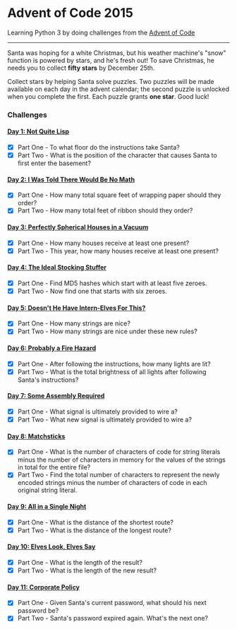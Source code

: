 # Advent of Code 2015

Learning Python 3 by doing challenges from the [Advent of Code](http://adventofcode.com/2015)

---

Santa was hoping for a white Christmas, but his weather machine's "snow" function is powered by
stars, and he's fresh out! To save Christmas, he needs you to collect **fifty stars**
by December 25th.

Collect stars by helping Santa solve puzzles. Two puzzles will be made available on each day in
the advent calendar; the second puzzle is unlocked when you complete the first. Each puzzle grants
**one star**. Good luck!

### Challenges
#### [Day 1: Not Quite Lisp](src/day_01)
- [x] Part One - To what floor do the instructions take Santa?
- [x] Part Two - What is the position of the character that causes Santa to first enter the basement?

#### [Day 2: I Was Told There Would Be No Math](src/day_02)
- [x] Part One - How many total square feet of wrapping paper should they order?
- [x] Part Two - How many total feet of ribbon should they order?

#### [Day 3: Perfectly Spherical Houses in a Vacuum](src/day_03)
- [x] Part One - How many houses receive at least one present?
- [x] Part Two - This year, how many houses receive at least one present?

#### [Day 4: The Ideal Stocking Stuffer](src/day_04)
- [x] Part One - Find MD5 hashes which start with at least five zeroes.
- [x] Part Two - Now find one that starts with six zeroes.

#### [Day 5: Doesn't He Have Intern-Elves For This?](src/day_05)
- [x] Part One - How many strings are nice?
- [x] Part Two - How many strings are nice under these new rules?

#### [Day 6: Probably a Fire Hazard](src/day_06)
- [x] Part One - After following the instructions, how many lights are lit?
- [x] Part Two - What is the total brightness of all lights after following Santa's instructions?

#### [Day 7: Some Assembly Required](src/day_07)
- [x] Part One - What signal is ultimately provided to wire a?
- [x] Part Two - What new signal is ultimately provided to wire a?

#### [Day 8: Matchsticks](src/day_08)
- [x] Part One - What is the number of characters of code for string literals minus the number
    of characters in memory for the values of the strings in total for the entire file?
- [x] Part Two - Find the total number of characters to represent the newly encoded strings minus
    the number of characters of code in each original string literal.

#### [Day 9: All in a Single Night](src/day_09)
- [x] Part One - What is the distance of the shortest route?
- [x] Part Two - What is the distance of the longest route?

#### [Day 10: Elves Look, Elves Say](src/day_10)
- [x] Part One - What is the length of the result?
- [x] Part Two - What is the length of the new result?

#### [Day 11: Corporate Policy](src/day_11)
- [x] Part One - Given Santa's current password, what should his next password be?
- [x] Part Two - Santa's password expired again. What's the next one?
